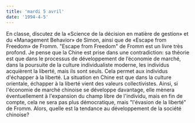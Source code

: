```yaml
---
title: 'mardi 5 avril'
date: '1994-4-5'
---
```


En classe, discutez de la «Science de la décision en matière de gestion» et du «Management Behavior» de Simon, ainsi que de «Escape from Freedom» de Fromm. "Escape from Freedom" de Fromm est un livre très profond. Je pense que la Chine est prise dans une contradiction: sa théorie est que dans le processus de développement de l’économie de marché, dans la poursuite de la culture individualiste moderne, les individus acquièrent la liberté, mais ils sont seuls. Cela permet aux individus d'échapper à la liberté. La situation en Chine est que dans la culture orientale, échapper à la liberté vient des valeurs collectivistes. Ainsi, si l'économie de marché chinoise se développe davantage, elle mènera éventuellement à l'expansion du champ libre de l'individu, mais en fin de compte, cela ne sera pas plus démocratique, mais "l'évasion de la liberté" de Fromm. Alors, quelle est la tendance au développement de la société chinoise?

